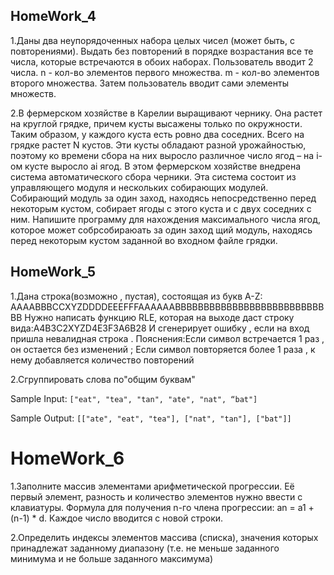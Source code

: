 

## HomeWork_4
1.Даны два неупорядоченных набора целых чисел (может быть, с повторениями).
Выдать без повторений в порядке возрастания все те числа, которые встречаются в обоих наборах.
Пользователь вводит 2 числа. n - кол-во элементов первого множества. m - кол-во элементов второго множества.
Затем пользователь вводит сами элементы множеств.

2.В фермерском хозяйстве в Карелии выращивают чернику.
Она растет на круглой грядке, причем кусты высажены только по окружности.
Таким образом, у каждого куста есть ровно два соседних. Всего на грядке растет N кустов.
Эти кусты обладают разной урожайностью, поэтому ко времени сбора на них выросло различное число ягод – на i-ом кусте выросло ai ягод.
В этом фермерском хозяйстве внедрена система автоматического сбора черники.
Эта система состоит из управляющего модуля и нескольких собирающих модулей.
Собирающий модуль за один заход, находясь непосредственно перед некоторым кустом, собирает ягоды с этого куста и с двух соседних с ним.
Напишите программу для нахождения максимального числа ягод, которое может собрсобираюать за один заход щий модуль, 
находясь перед некоторым кустом заданной во входном файле грядки.

## HomeWork_5
1.Дана строка(возможно , пустая), состоящая из букв 
A-Z: AAAABBBCCXYZDDDDEEEFFFAAAAAABBBBBBBBBBBBBBBBBBBBBBBBBBBB 
Нужно написать функцию RLE, которая на выходе даст строку вида:A4B3C2XYZD4E3F3A6B28 
И сгенерирует ошибку , если на вход пришла невалидная строка . 
Пояснения:Если символ встречается 1 раз , он остается без изменений ; 
Если символ повторяется более 1 раза , к нему добавляется количество повторений

2.Cгруппировать слова по"общим буквам"

Sample Input:
`["eat", "tea", "tan", "ate", "nat", “bat"]`

Sample Output:
`[["ate", "eat", "tea"], ["nat", "tan"], ["bat"]]`


# HomeWork_6

1.Заполните массив элементами арифметической прогрессии. 
Её первый элемент, разность и количество элементов нужно ввести с клавиатуры. 
Формула для получения n-го члена прогрессии: an = a1 + (n-1) * d.
Каждое число вводится с новой строки.

2.Определить индексы элементов массива (списка), значения которых принадлежат
заданному диапазону (т.е. не меньше заданного минимума и не больше заданного максимума)

